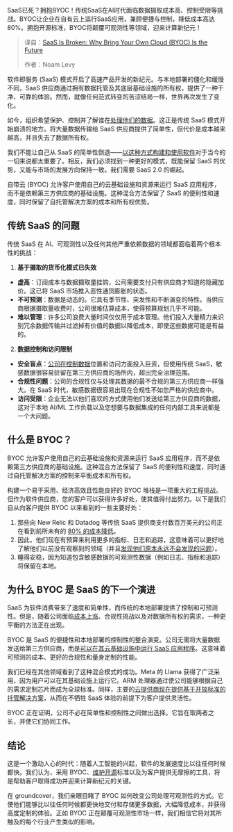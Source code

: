 <!--
title: SaaS已死：为何自带云 (BYOC) 才是未来
cover: https://cdn.thenewstack.io/media/2025/03/e58e8532-r-onita-glhgns3gfb0-unsplash-scaled.jpg
summary: SaaS已死？拥抱BYOC！传统SaaS在AI时代面临数据摄取成本高、控制受限等挑战。BYOC让企业在自有云上运行SaaS应用，兼顾便捷与控制，降低成本高达80%。拥抱开源标准，BYOC将颠覆可观测性等领域，迎来计算新纪元！
-->

SaaS已死？拥抱BYOC！传统SaaS在AI时代面临数据摄取成本高、控制受限等挑战。BYOC让企业在自有云上运行SaaS应用，兼顾便捷与控制，降低成本高达80%。拥抱开源标准，BYOC将颠覆可观测性等领域，迎来计算新纪元！

> 译自：[SaaS Is Broken: Why Bring Your Own Cloud (BYOC) Is the Future](https://thenewstack.io/saas-is-broken-why-bring-your-own-cloud-byoc-is-the-future/)
> 
> 作者：Noam Levy

软件即服务 (SaaS) 模式开启了高速产品开发的新纪元。与本地部署的僵化和缓慢不同，SaaS 供应商通过拥有数据托管及其底层基础设施的所有权，提供了一种干净、可靠的体验。然而，就像任何范式转变的苦涩结局一样，世界再次发生了变化。

如今，组织希望保护、控制并了解谁在[处理他们的数据](https://thenewstack.io/how-event-processing-builds-business-speed-and-agility/)。这正是传统 SaaS 模式开始崩溃的地方。将大量数据传输给 SaaS 供应商提供了简单性，但代价是成本越来越高，并且失去了数据所有权。

我们不能让自己从 SaaS 的简单性倒退——[以这种方式构建和使用软件](https://thenewstack.io/how-sprinting-slows-you-down-a-better-way-to-build-software/)对于当今的一切来说都太重要了。相反，我们必须找到一种更好的模式，既能保留 SaaS 的优势，又能与市场的发展方向保持一致。我们需要 SaaS 2.0 的崛起。

自带云 (BYOC) 允许客户使用自己的云基础设施和资源来运行 SaaS 应用程序，而不是依赖第三方供应商的基础设施。这种混合方法保留了 SaaS 的便利性和速度，同时保留了自托管解决方案的成本和所有权优势。

## 传统 SaaS 的问题

传统 SaaS 在 AI、可观测性以及任何其他严重依赖数据的领域都面临着两个根本性的挑战：

1. **基于摄取的货币化模式已失效**

* **虚高**：订阅成本与数据摄取量挂钩，公司需要支付只有供应商才知道的隐藏加价。这已将 SaaS 市场推入恶性通货膨胀的状态。
* **不可预测**：数据是动态的。它具有季节性、突发性和不断演变的特性。当供应商根据摄取量收费时，公司很难估算成本，使得预算规划几乎不可能。
* **难以管理**：许多公司浪费大量时间仅仅用于成本管理。他们投入大量精力来识别冗余数据传输并过滤掉有价值的数据以降低成本，即使这些数据可能是有益的。

2. **数据控制和访问限制**

* **安全盲点**：[公司在控制数据](https://thenewstack.io/can-companies-really-self-host-at-scale/)位置和访问方面投入巨资，但使用传统 SaaS，敏感数据很容易驻留在第三方供应商的场所内，超出完全治理范围。
* **合规性问题**：公司的合规性仅与处理其数据的最不合规的第三方供应商一样强大。在 SaaS 时代，敏感数据很容易出现在合规性不如您严格的供应商中。
* **访问受限**：企业无法以他们喜欢的方式使用他们发送给第三方供应商的数据，这对于本地 AI/ML 工作负载以及您想要与数据集成的任何内部工具来说都是一个大问题。

## 什么是 BYOC？

BYOC 允许客户使用自己的云基础设施和资源来运行 SaaS 应用程序，而不是依赖第三方供应商的基础设施。这种混合方法保留了 SaaS 的便利性和速度，同时通过自托管解决方案的控制来平衡成本和所有权。

构建一个易于采用、经济高效且性能良好的 BYOC 堆栈是一项重大的工程挑战。但作为软件供应商，您的客户可以获得许多好处，使其值得付出努力。以下是我们自从向客户提供 BYOC 以来看到的一些主要好处：

1. 那些向 New Relic 和 Datadog 等传统 SaaS 提供商支付数百万美元的公司正在看到前所未有的 [80% 的成本降低](https://www.groundcover.com/customer-stories/cresta-reduces-observability-costs-by-80-by-migrating-to-groundcover)。
2. 因此，他们现在有预算来利用更多的指标、日志和追踪，这意味着可以更好地了解他们以前没有观察到的领域（并且[发现他们原本永远不会发现的问题](https://www.groundcover.com/customer-stories/cloud-security-leader-replaces-datadog-with-groundcover)）。
3. 睡得安稳，因为知道包含敏感数据的可观测性数据（例如日志、指标和追踪）将保留在本地。

## 为什么 BYOC 是 SaaS 的下一个演进

SaaS 为软件消费带来了速度和简单性，而传统的本地部署提供了控制和可预测性。但是，随着公司面临[成本上涨](https://thenewstack.io/hybrid-it-is-emerging-as-the-solution-to-ais-rising-cost/)、合规性挑战以及对数据所有权的需求，一种更平衡的方法正在出现。

BYOC 是 SaaS 的便捷性和本地部署的控制性的整合演变。公司无需将大量数据发送给第三方供应商，而是[可以在其云基础设施中运行 SaaS 应用程序](https://thenewstack.io/why-most-companies-are-struggling-with-infrastructure-as-code/)。这意味着可预测的成本、更好的合规性和量身定制的性能。

我们已经在其他领域看到了这种混合模式的成功。Meta 的 Llama 获得了广泛采用，因为用户可以在其基础设施上运行它。ARM 处理器通过使公司能够根据自己的需求定制芯片而成为全球标准。同样，主要的[云提供商现在提供基于开放标准的托管解决方案](https://thenewstack.io/the-complex-relationship-between-cloud-providers-and-open-source/)，从而在不牺牲 SaaS 体验的前提下为客户提供灵活性。

BYOC 正在证明，公司不必在简单性和控制性之间做出选择。它旨在取两者之长，并使它们协同工作。

## 结论

这是一个激动人心的时代：随着人工智能的兴起，软件的发展速度比以往任何时候都快。我们认为，采用 BYOC、[维护开源](https://thenewstack.io/nivenly-foundation-seeks-equity-for-open-source-maintainers/)标准以及为客户提供无摩擦的工具，将是帮助客户取得成功并迎来计算新纪元的关键。

在 groundcover，我们亲眼目睹了 BYOC 如何改变公司处理可观测性的方式。它使他们能够比以往任何时候都更快地交付和存储更多数据，大幅降低成本，并获得高度定制的体验。正如 BYOC 正在颠覆可观测性市场一样，我们相信它将对其所触及的每个行业产生类似的影响。